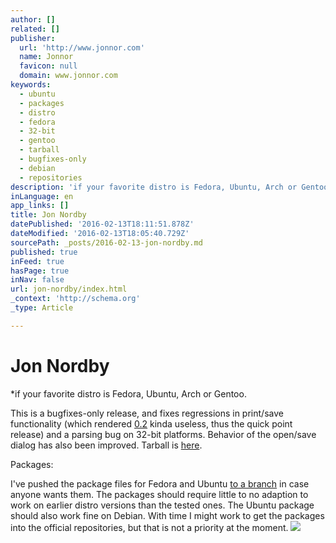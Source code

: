 ```yaml
---
author: []
related: []
publisher:
  url: 'http://www.jonnor.com'
  name: Jonnor
  favicon: null
  domain: www.jonnor.com
keywords:
  - ubuntu
  - packages
  - distro
  - fedora
  - 32-bit
  - gentoo
  - tarball
  - bugfixes-only
  - debian
  - repositories
description: 'if your favorite distro is Fedora, Ubuntu, Arch or Gentoo. This is a bugfixes-only release, and fixes regressions in print/save functionality (which rendered 0.2 kinda useless, thus the quick point release) and a parsing bug on 32-bit platforms. Behavior of the open/save dialog has also been improved. Tarball is here.'
inLanguage: en
app_links: []
title: Jon Nordby
datePublished: '2016-02-13T18:11:51.878Z'
dateModified: '2016-02-13T18:05:40.729Z'
sourcePath: _posts/2016-02-13-jon-nordby.md
published: true
inFeed: true
hasPage: true
inNav: false
url: jon-nordby/index.html
_context: 'http://schema.org'
_type: Article

---
```

# Jon Nordby

\*if your favorite distro is Fedora, Ubuntu, Arch or Gentoo.

This is a bugfixes-only release, and fixes regressions in print/save functionality (which rendered [0.2][0] kinda useless, thus the quick point release) and a parsing bug on 32-bit platforms. Behavior of the open/save dialog has also been improved. Tarball is [here][1].

Packages:

I've pushed the package files for Fedora and Ubuntu [to a branch][2] in case anyone wants them. The packages should require little to no adaption to work on earlier distro versions than the tested ones. The Ubuntu package should also work fine on Debian. With time I might work to get the packages into the official repositories, but that is not a priority at the moment.
[![](http://www.jonnor.com/wp/wp-content/plugins/flattr/img/flattr-badge-large.png)][3]

[0]: http://www.jonnor.com/2010/09/massifg-0-2/
[1]: http://www.jonnor.com/files/massifg-0.2.1.tar.gz
[2]: http://gitorious.org/massifg/massifg/commits/packages
[3]: http://www.jonnor.com/wp/?flattrss_redirect&id=266&md5=7df2840594fd3ddb54a0631fbba49fc2